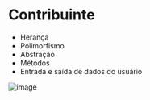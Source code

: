 # Contribuinte
- Herança
- Polimorfismo
- Abstração
- Métodos
- Entrada e saída de dados do usuário


![image](https://user-images.githubusercontent.com/97065934/203569827-c310ac56-cbd1-45c5-a539-4685dd4a2b9f.png)
